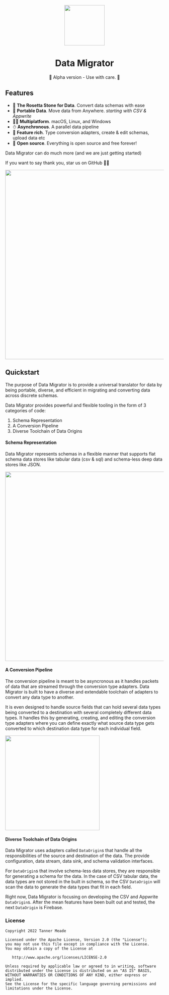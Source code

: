 <p align="center">
  <img src="https://github.com/tannermeade/data-migrator/blob/master/.github/assets/data_migrator.svg?raw=true" height="128">
  <h1 align="center">Data Migrator</h1>
  <p align="center">🚧 Alpha version - Use with care. 🚧</p>
</p>


## Features

- 💎 **The Rosetta Stone for Data**. Convert data schemas with ease
- 🚀 **Portable Data**. Move data from Anywhere. *starting with CSV & Appwrite*
- 🧑‍💻 **Multiplatform**. macOS, Linux, and Windows
- ⏱ **Asynchronous**. A parallel data pipeline
- 🍭 **Feature rich**. Type conversion adapters, create & edit schemas, upload data etc
- 🤲 **Open source**. Everything is open source and free forever!

Data Migrator can do much more (and we are just getting started)

If you want to say thank you, star us on GitHub  🙌💙

<img src="https://github.com/tannermeade/data-migrator/blob/master/.github/assets/data_migrator-screenshot.png?raw=true" height="600">

## Quickstart

The purpose of Data Migrator is to provide a universal translator for data by being portable, diverse, and efficient in migrating and converting data across discrete schemas.

Data Migrator provides powerful and flexible tooling in the form of 3 categories of code:
1. Schema Representation
2. A Conversion Pipeline
3. Diverse Toolchain of Data Origins

#### Schema Representation

Data Migrator represents schemas in a flexible manner that supports flat schema data stores like tabular data (csv & sql) and schema-less deep data stores like JSON.

<img src="https://github.com/tannermeade/data-migrator/blob/master/.github/assets/schema_representation.png?raw=true" height="600">

#### A Conversion Pipeline

The conversion pipeline is meant to be asyncronous as it handles packets of data that are streamed through the conversion type adapters. Data Migrator is built to have a diverse and extendable toolchain of adapters to convert any data type to another.

It is even designed to handle source fields that can hold several data types being converted to a destination with several completely different data types. It handles this by generating, creating, and editing the conversion type adapters where you can define exactly what source data type gets converted to which destination data type for each individual field.

<img src="https://github.com/tannermeade/data-migrator/blob/master/.github/assets/conversion_pipeline.png?raw=true" height="300">

#### Diverse Toolchain of Data Origins

Data Migrator uses adapters called `DataOrigin`s that handle all the responsibilities of the source and destination of the data. The provide configuration, data stream, data sink, and schema validation interfaces.

For `DataOrigin`s that involve schema-less data stores, they are responsible for generating a schema for the data. In the case of CSV tabular data, the data types are not stored in the built in schema, so the CSV `DataOrigin` will scan the data to generate the data types that fit in each field.

Right now, Data Migrator is focusing on developing the CSV and Appwrite `DataOrigin`s. After the mean features have been built out and tested, the next `DataOrigin` is Firebase.

### License

```
Copyright 2022 Tanner Meade

Licensed under the Apache License, Version 2.0 (the "License");
you may not use this file except in compliance with the License.
You may obtain a copy of the License at

   http://www.apache.org/licenses/LICENSE-2.0

Unless required by applicable law or agreed to in writing, software
distributed under the License is distributed on an "AS IS" BASIS,
WITHOUT WARRANTIES OR CONDITIONS OF ANY KIND, either express or implied.
See the License for the specific language governing permissions and
limitations under the License.
```
